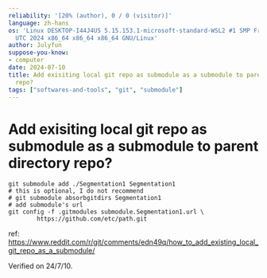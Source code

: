 ```yaml
---
reliability: '[20% (author), 0 / 0 (visitor)]'
language: zh-hans
os: 'Linux DESKTOP-I44J4US 5.15.153.1-microsoft-standard-WSL2 #1 SMP Fri Mar 29 23:14:13
  UTC 2024 x86_64 x86_64 x86_64 GNU/Linux'
author: Julyfun
suppose-you-know:
- computer
date: 2024-07-10
title: Add exisiting local git repo as submodule as a submodule to parent directory
  repo?
tags: ["softwares-and-tools", "git", "submodule"]
---
```

# Add exisiting local git repo as submodule as a submodule to parent directory repo?

```
git submodule add ./Segmentation1 Segmentation1
# this is optional, I do not recommend
# git submodule absorbgitdirs Segmentation1
# add submodule's url
git config -f .gitmodules submodule.Segmentation1.url \
        https://github.com/etc/path.git
```

ref: https://www.reddit.com/r/git/comments/edn49q/how_to_add_existing_local_git_repo_as_a_submodule/

Verified on 24/7/10.

